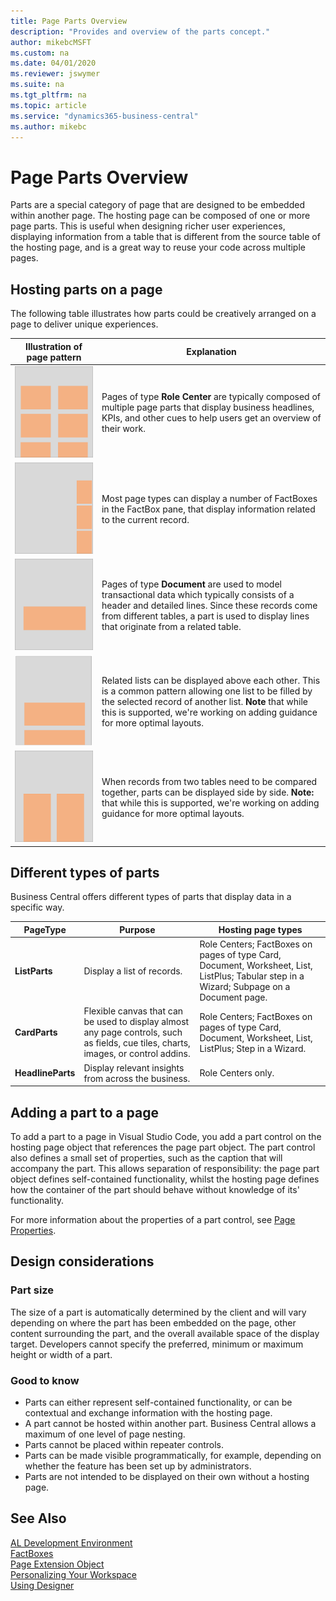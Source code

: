 ```yaml
---
title: Page Parts Overview
description: "Provides and overview of the parts concept."
author: mikebcMSFT
ms.custom: na
ms.date: 04/01/2020
ms.reviewer: jswymer
ms.suite: na
ms.tgt_pltfrm: na
ms.topic: article
ms.service: "dynamics365-business-central"
ms.author: mikebc
---
```

# Page Parts Overview

Parts are a special category of page that are designed to be embedded within another page. The hosting page can be composed of one or more page parts. This is useful when designing richer user experiences, displaying information from a table that is different from the source table of the hosting page, and is a great way to reuse your code across multiple pages.

## Hosting parts on a page
The following table illustrates how parts could be creatively arranged on a page to deliver unique experiences.

|Illustration of page pattern|Explanation|
|---|---|
|![Illustration of a Role Center page consisting of multiple parts.](media/parts-rolecenter-illustration.png)|Pages of type **Role Center** are typically composed of multiple page parts that display business headlines, KPIs, and other cues to help users get an overview of their work.|
|![Illustration of a page displaying multiple FactBoxes in the FactBox pane.](media/parts-factbox-illustration.png)|Most page types can display a number of FactBoxes in the FactBox pane, that display information related to the current record.|
|![Illustration of a document page displaying an embedded list.](media/parts-document-illustration.png)|Pages of type **Document** are  used to model transactional data which typically consists of a header and detailed lines. Since these records come from different tables, a part is used to display lines that originate from a related table.|
|![Illustration of a page displaying multiple parts above each other.](media/parts-multipart-illustration.png)|Related lists can be displayed above each other. This is a common pattern allowing one list to be filled by the selected record of another list. **Note** that while this is supported, we're working on adding guidance for more optimal layouts.|
|![Illustration of a page displaying multiple parts side by side.](media/parts-sidebyside-illustration.png)|When records from two tables need to be compared together, parts can be displayed side by side. **Note:** that while this is supported, we're working on adding guidance for more optimal layouts.|

<!-- reenable this table, when new topics have been written, and delete table below this section 
## Different types of parts
Business Central offers different types of parts that display data in a specific way.

|PageType|Purpose|Hosting page types|
|----|---|---|
|[ListParts](devenv-designing-listparts.md)|Display a list of records|Role Centers; FactBoxes on pages of type Card, Document, Worksheet, List, ListPlus; Tabular step in a Wizard; Subpage on a Document page|
|[CardParts](devenv-designing-cardparts.md)|Flexible canvas that can be used to display almost any page controls, such as fields, cue tiles, charts, images or control addins.|Role Centers; FactBoxes on pages of type Card, Document, Worksheet, List, ListPlus; Step in a Wizard|
|[HeadlineParts](devenv-create-role-center-headline.md)|Display relevant insights from across the business|Role Centers only|
-->

## Different types of parts
Business Central offers different types of parts that display data in a specific way.

|PageType|Purpose|Hosting page types|
|----|---|---|
|**ListParts**|Display a list of records.|Role Centers; FactBoxes on pages of type Card, Document, Worksheet, List, ListPlus; Tabular step in a Wizard; Subpage on a Document page.|
|**CardParts**|Flexible canvas that can be used to display almost any page controls, such as fields, cue tiles, charts, images, or control addins.|Role Centers; FactBoxes on pages of type Card, Document, Worksheet, List, ListPlus; Step in a Wizard.|
|**HeadlineParts**|Display relevant insights from across the business.|Role Centers only.|

## Adding a part to a page
To add a part to a page in Visual Studio Code, you add a part control on the hosting page object that references the page part object. The part control also defines a small set of properties, such as the caption that will accompany the part. This allows separation of responsibility: the page part object defines self-contained functionality, whilst the hosting page defines how the container of the part should behave without knowledge of its' functionality.

For more information about the properties of a part control, see [Page Properties](properties/devenv-page-property-overview.md).


## Design considerations

### Part size
The size of a part is automatically determined by the client and will vary depending on where the part has been embedded on the page, other content surrounding the part, and the overall available space of the display target. Developers cannot specify the preferred, minimum or maximum height or width of a part.

### Good to know
- Parts can either represent self-contained functionality, or can be contextual and exchange information with the hosting page.
- A part cannot be hosted within another part. Business Central allows a maximum of one level of page nesting.
- Parts cannot be placed within repeater controls.
- Parts can be made visible programmatically, for example, depending on whether the feature has been set up by administrators.
- Parts are not intended to be displayed on their own without a hosting page.
<!-- 
- Business users can hide parts or show hidden parts on the hosting page.
- When implementing pages to suit a variety of customers, departments or business users, it is common practice to make visible the parts that are generally applicable, and hide the parts that are only valuable to some categories of users. -->


## See Also
[AL Development Environment](devenv-reference-overview.md)  
[FactBoxes](devenv-adding-a-factbox-to-page.md)  
[Page Extension Object](devenv-page-ext-object.md)  
[Personalizing Your Workspace](/dynamics365/business-central/ui-personalization-user)  
[Using Designer](devenv-inclient-designer.md)  
<!-- [Designing pages with multiple lists](devenv-designing-multilist-pages.md) -->

